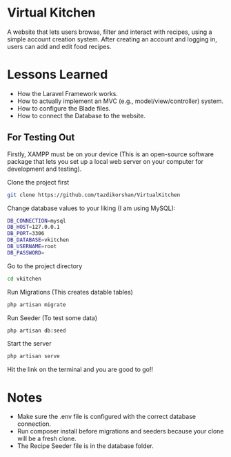 
# Virtual Kitchen

A website that lets users browse, filter and interact with recipes, using a simple account creation system. After creating an account and logging in, users can add and edit food recipes.
# Lessons Learned
- How the Laravel Framework works.
- How to actually implement an MVC (e.g., model/view/controller) system.
- How to configure the Blade files.
- How to connect the Database to the website.




## For Testing Out

Firstly, XAMPP must be on your device (This is an open-source software package that lets you set up a local web server on your computer for development and testing).

Clone the project first

```bash
git clone https://github.com/tazdikorshan/VirtualKitchen
```

Change database values to your liking (I am using MySQL):

```bash
DB_CONNECTION=mysql
DB_HOST=127.0.0.1
DB_PORT=3306
DB_DATABASE=vkitchen
DB_USERNAME=root
DB_PASSWORD=
```

Go to the project directory
```bash
cd vkitchen
```
Run Migrations (This creates datable tables)
```bash
php artisan migrate
```
Run Seeder (To test some data)
```bash
php artisan db:seed
```
Start the server
```bash
php artisan serve
```
Hit the link on the terminal and you are good to go!!


# Notes
- Make sure the .env file is configured with the correct database connection.
- Run composer install before migrations and seeders because your clone will be a fresh clone.
- The Recipe Seeder file is in the database folder.
